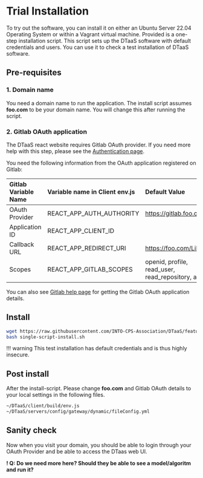# Trial Installation

To try out the software, you can install it on either an Ubuntu Server 22.04 Operating System or within a Vagrant virtual machine.
Provided is a one-step installation script. This script sets up the DTaaS software with default credentials and users.
You can use it to check a test installation of DTaaS software.

## Pre-requisites

### 1. Domain name

You need a domain name to run the application. The install script
assumes **foo.com** to be your domain name. You will change this after running the script.

### 2. Gitlab OAuth application

The DTaaS react website requires Gitlab OAuth provider.
If you need more help with this step, please see
the [Authentication page](client/auth.md).

You need the following information from the OAuth application registered on Gitlab:

| Gitlab Variable Name | Variable name in Client env.js | Default Value                                    |
| :------------------- | :----------------------------- | :----------------------------------------------- |
| OAuth Provider       | REACT_APP_AUTH_AUTHORITY       | https://gitlab.foo.com/                          |
| Application ID       | REACT_APP_CLIENT_ID            |
| Callback URL         | REACT_APP_REDIRECT_URI         | https://foo.com/Library                          |
| Scopes               | REACT_APP_GITLAB_SCOPES        | openid, profile, read_user, read_repository, api |

You can also see
[Gitlab help page](https://docs.gitlab.com/ee/integration/oauth_provider.html)
for getting the Gitlab OAuth application details.

## Install

```bash
wget https://raw.githubusercontent.com/INTO-CPS-Association/DTaaS/feature/distributed-demo/deploy/single-script-install.sh
bash single-script-install.sh
```

!!! warning
    This test installation has default credentials and is thus highly insecure.


## Post install

After the install-script. Please change **foo.com** and Gitlab OAuth details to your local settings in the following files.
```txt
~/DTaaS/client/build/env.js
~/DTaaS/servers/config/gateway/dynamic/fileConfig.yml 
```

## Sanity check

Now when you visit your domain, you should be able to login through your OAuth Provider and be able to access the DTaas web UI.

**! Q: Do we need more here? Should they be able to see a model/algoritm and run it?**

